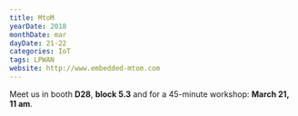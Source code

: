```yaml
---
title: MtoM
yearDate: 2018
monthDate: mar
dayDate: 21-22
categories: IoT
tags: LPWAN
website: http://www.embedded-mtom.com
---
```


Meet us in booth **D28**, **block 5.3** and for a 45-minute workshop: **March 21, 11 am**.